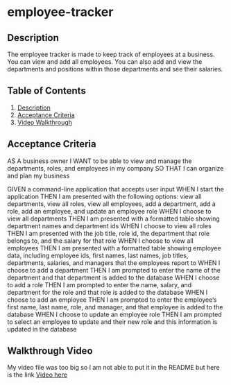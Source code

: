 # employee-tracker

## Description
The employee tracker is made to keep track of employees at a business. You can view and add all employees.
You can also add and view the departments and positions within those departments and see their
salaries. 

## Table of Contents
1. [Description](#description)
2. [Acceptance Criteria](#acceptance-criteria)
3. [Video Walkthrough](#walkthrough-video)

## Acceptance Criteria
AS A business owner I WANT to be able to view and manage the departments, roles, and employees in my company SO THAT I can organize and plan my business

GIVEN a command-line application that accepts user input WHEN I start the application THEN I am presented with the following options: view all departments, view all roles, view all employees, add a department, add a role, add an employee, and update an employee role WHEN I choose to view all departments THEN I am presented with a formatted table showing department names and department ids WHEN I choose to view all roles THEN I am presented with the job title, role id, the department that role belongs to, and the salary for that role WHEN I choose to view all employees THEN I am presented with a formatted table showing employee data, including employee ids, first names, last names, job titles, departments, salaries, and managers that the employees report to WHEN I choose to add a department THEN I am prompted to enter the name of the department and that department is added to the database WHEN I choose to add a role THEN I am prompted to enter the name, salary, and department for the role and that role is added to the database WHEN I choose to add an employee THEN I am prompted to enter the employee’s first name, last name, role, and manager, and that employee is added to the database WHEN I choose to update an employee role THEN I am prompted to select an employee to update and their new role and this information is updated in the database

## Walkthrough Video
My video file was too big so I am not able to put it in the README but here is the link
[Video here](https://drive.google.com/file/d/1sNXkJAiElZAlni0Cn8rABYUe9ZrHxata/view)
